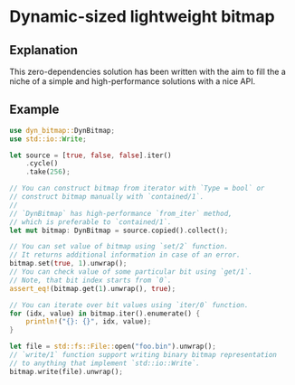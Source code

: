 # Dynamic-sized lightweight bitmap

## Explanation

This zero-dependencies solution has been written with the aim to fill
the a niche of a simple and high-performance solutions
with a nice API.

## Example

```rust
use dyn_bitmap::DynBitmap;
use std::io::Write;

let source = [true, false, false].iter()
    .cycle()
    .take(256);

// You can construct bitmap from iterator with `Type = bool` or
// construct bitmap manually with `contained/1`.
//
// `DynBitmap` has high-performance `from_iter` method,
// which is preferable to `contained/1`.
let mut bitmap: DynBitmap = source.copied().collect();

// You can set value of bitmap using `set/2` function.
// It returns additional information in case of an error.
bitmap.set(true, 1).unwrap();
// You can check value of some particular bit using `get/1`.
// Note, that bit index starts from `0`.
assert_eq!(bitmap.get(1).unwrap(), true);

// You can iterate over bit values using `iter/0` function.
for (idx, value) in bitmap.iter().enumerate() {
    println!("{}: {}", idx, value);
}

let file = std::fs::File::open("foo.bin").unwrap();
// `write/1` function support writing binary bitmap representation
// to anything that implement `std::io::Write`.
bitmap.write(file).unwrap();
```
